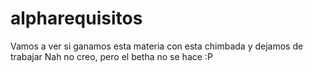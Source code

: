 # alpharequisitos
Vamos a ver si ganamos esta materia con esta chimbada y dejamos de trabajar
Nah no creo, pero el betha no se hace :P
